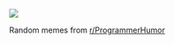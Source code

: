 ![](https://preview.redd.it/bw2d13mk2vyd1.png?width=640&crop=smart&auto=webp&s=a5897bba94962a872da69ad1dbbdaf1fa643756a)

 Random memes from [r/ProgrammerHumor](https://www.reddit.com/r/ProgrammerHumor/)
